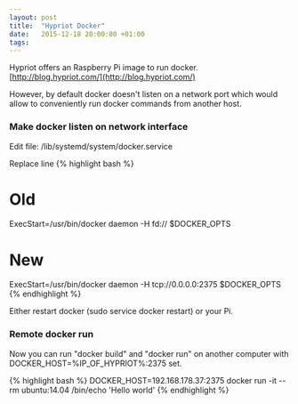 ```yaml
---
layout: post
title:  "Hypriot Docker"
date:   2015-12-18 20:00:00 +01:00
tags:
---
```

Hypriot offers an Raspberry Pi image to run docker.  
[http://blog.hypriot.com/](http://blog.hypriot.com/)

However, by default docker doesn't listen on a network port which would allow to conveniently run docker commands from another host.

### Make docker listen on network interface

Edit file: /lib/systemd/system/docker.service

Replace line
{% highlight bash %}
# Old
ExecStart=/usr/bin/docker daemon -H fd:// $DOCKER_OPTS
# New
ExecStart=/usr/bin/docker daemon -H tcp://0.0.0.0:2375 $DOCKER_OPTS
{% endhighlight %}

Either restart docker (sudo service docker restart) or your Pi.

### Remote docker run

Now you can run "docker build" and "docker run" on another computer with DOCKER_HOST=%IP_OF_HYPRIOT%:2375 set.

{% highlight bash %}
DOCKER_HOST=192.168.178.37:2375 docker run -it --rm ubuntu:14.04 /bin/echo 'Hello world'
{% endhighlight %}
